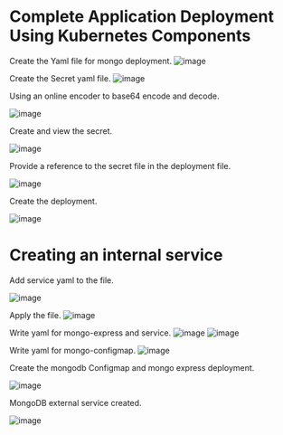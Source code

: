 # Complete Application Deployment Using Kubernetes Components

Create the Yaml file for mongo deployment.
![image](https://user-images.githubusercontent.com/80820244/236728711-35e91684-c13f-4e38-be65-c1d500915c7d.png)
 
 Create the Secret yaml file.
 ![image](https://user-images.githubusercontent.com/80820244/236731088-00e43722-31f3-41e5-b0e4-5a123ff21f8e.png)

Using an online encoder to base64 encode and decode.

![image](https://user-images.githubusercontent.com/80820244/236731127-69631343-4690-4ad9-904e-cefff8bf4983.png)

Create and view the secret.

![image](https://user-images.githubusercontent.com/80820244/236731689-7da33acc-1291-46f9-bf6e-ab213c2d1801.png)

Provide a reference to the secret file in the deployment file.

![image](https://user-images.githubusercontent.com/80820244/236731927-6eb33dba-3211-4e2b-8030-06670b64cc1f.png)

Create the deployment.

![image](https://user-images.githubusercontent.com/80820244/236732026-966ab888-693a-4d37-a5e9-42880bee5b68.png)

# Creating an internal service

Add service yaml to the file.

![image](https://user-images.githubusercontent.com/80820244/236732576-15ab1fef-1863-41a6-a0bd-df8845e93e55.png)

Apply the file.
![image](https://user-images.githubusercontent.com/80820244/236732887-6114590a-f1eb-4d97-8124-6ee102f03767.png)

Write yaml for mongo-express and service.
![image](https://user-images.githubusercontent.com/80820244/236733878-3c8f96e2-af22-48ff-958d-74307a3c09e7.png)
![image](https://user-images.githubusercontent.com/80820244/236733915-f6090302-b869-4021-b743-10f783d58e8b.png)

Write yaml for mongo-configmap.
![image](https://user-images.githubusercontent.com/80820244/236733791-dc36f1f1-ff9c-40eb-b563-688c5ada66c8.png)


Create the mongodb Configmap and mongo express deployment.

![image](https://user-images.githubusercontent.com/80820244/236733721-34b432f6-09de-4c4e-bc67-b87f0f3e3a15.png)

MongoDB external service created.

![image](https://user-images.githubusercontent.com/80820244/236734276-bb5af85e-0743-45d9-83d8-eecd4fa6abc8.png)
